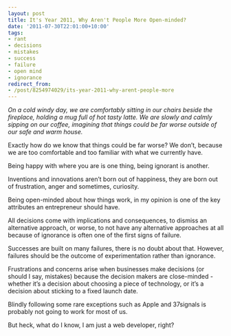 ```yaml
---
layout: post
title: It's Year 2011, Why Aren't People More Open-minded?
date: '2011-07-30T22:01:00+10:00'
tags:
- rant
- decisions
- mistakes
- success
- failure
- open mind
- ignorance
redirect_from:
- /post/8254974029/its-year-2011-why-arent-people-more
---
```

_On a cold windy day, we are comfortably sitting in our chairs beside the fireplace, holding a mug full of hot tasty latte. We are slowly and calmly sipping on our coffee, imagining that things could be far worse outside of our safe and warm house._

Exactly how do we know that things could be far worse? We don’t, because we are too comfortable and too familiar with what we currently have.

Being happy with where you are is one thing, being ignorant is another.

Inventions and innovations aren’t born out of happiness, they are born out of frustration, anger and sometimes, curiosity.

Being open-minded about how things work, in my opinion is one of the key attributes an entrepreneur should have.


All decisions come with implications and consequences, to dismiss an alternative approach, or worse, to not have any alternative approaches at all because of ignorance is often one of the first signs of failure.

Successes are built on many failures, there is no doubt about that. However, failures should be the outcome of experimentation rather than ignorance.

Frustrations and concerns arise when businesses make decisions (or should I say, mistakes) because the decision makers are close-minded - whether it’s a decision about choosing a piece of technology, or it’s a decision about sticking to a fixed launch date.

Blindly following some rare exceptions such as Apple and 37signals is probably not going to work for most of us.

But heck, what do I know, I am just a web developer, right?


